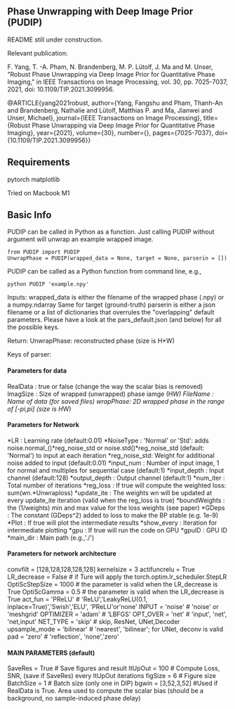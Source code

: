 ## Phase Unwrapping with Deep Image Prior (PUDIP)

README still under construction.

Relevant publication:

F. Yang, T. -A. Pham, N. Brandenberg, M. P. Lütolf, J. Ma and M. Unser, "Robust Phase Unwrapping via Deep Image Prior for Quantitative Phase Imaging," in IEEE Transactions on Image Processing, vol. 30, pp. 7025-7037, 2021, doi: 10.1109/TIP.2021.3099956.

@ARTICLE{yang2021robust,
  author={Yang, Fangshu and Pham, Thanh-An and Brandenberg, Nathalie and Lütolf, Matthias P. and Ma, Jianwei and Unser, Michael},
  journal={IEEE Transactions on Image Processing}, 
  title={Robust Phase Unwrapping via Deep Image Prior for Quantitative Phase Imaging}, 
  year={2021},
  volume={30},
  number={},
  pages={7025-7037},
  doi={10.1109/TIP.2021.3099956}}

## Requirements

pytorch
matplotlib

Tried on Macbook M1

## Basic Info
PUDIP can be called in Python as a function. Just calling PUDIP without argument will unwrap an example wrapped image.

    from PUDIP import PUDIP
    UnwrapPhase = PUDIP(wrapped_data = None, target = None, parserin = [])

PUDIP can be called as a Python function from command line, e.g.,

    python PUDIP 'example.npy'

Inputs:
wrapped_data is either the filename of the wrapped phase (.npy) or a numpy.ndarray
Same for target (ground-truth)
parserin is either a json filename or a list of dictionaries that overrules the "overlapping" default parameters.
Please have a look at the pars_default.json (and below) for all the possible keys.

Return:
UnwrapPhase: reconstructed phase (size is H*W)

Keys of parser:
#### Parameters for data
RealData : true or false (change the way the scalar bias is removed)
ImagSize : Size of wrapped (unwrapped) phase iamge (H*W)
FileName : Name of data (for saved files)
wrapPhase: 2D wrapped phase in the range of [-pi,pi] (size is H*W)

#### Parameters for Network
*LR           : Learning rate (default:0.01)
*NoiseType    : 'Normal' or 'Std': adds noise.normal_()*reg_noise_std or noise.std()*reg_noise_std (default: 'Normal') to input at each iteration
*reg_noise_std: Weight for additional noise added to input (default:0.01)
*input_num    : Number of input image, 1 for normal and multiples for sequential case (default:1)
*input_depth  : Input channel (default:128)
*output_depth : Output channel (default:1)
*num_iter     : Total number of iterations
*reg_loss     : If true will compute the weighted loss: sum(wn.*Unwraploss)
*update_ite   : The weights wn will be updated at every update_ite iteration (valid when the reg_loss is true)
*boundWeights : the (1/weights) min and max value for the loss weights (see paper)
*GDeps        : The constant (GDeps^2) added to loss to make the BP stable (e.g. 1e-9)
*Plot         : If true will plot the intermediate results
*show_every   : Iteration for intermediate plotting
*gpu          : If true will run the code on GPU
*gpuID        : GPU ID
*main_dir     : Main path (e.g.,'./')

#### Parameters for network architecture
convfilt        = [128,128,128,128,128]
kernelsize      = 3
actifuncrelu    = True
LR_decrease     = False        # if Ture will apply the torch.optim.lr_scheduler.StepLR
OptiScStepSize  = 1000         # the parameter is valid when the LR_decrease is True
OptiScGamma     = 0.5          # the parameter is valid when the LR_decrease is True
act_fun         = 'PReLU'      # 'ReLU','LeakyReLU(0.1, inplace=True)','Swish','ELU', 'PReLU'or'none'
INPUT           = 'noise'      # 'noise' or 'meshgrid'
OPTIMIZER       = 'adam'       # 'LBFGS'
OPT_OVER        = 'net'        # 'input', 'net', 'net,input'
NET_TYPE        = 'skip'       # skip, ResNet, UNet,Decoder
upsample_mode   = 'bilinear'     # 'nearest', 'bilinear'; for UNet, deconv is valid
pad             = 'zero'       # 'reflection', 'none','zero'

####             MAIN PARAMETERS (default)

SaveRes   = True   # Save figures and result
ItUpOut   = 100    # Compute Loss, SNR, (save if SaveRes) every ItUpOut iterations
figSize   = 6      # Figure size
BatchSize = 1      # Batch size (only one in DIP)
bgwin     = [3,52,3,52] #Used if RealData is True. Area used to compute the scalar bias (should be a background, no sample-induced phase delay)
